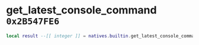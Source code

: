 # get_latest_console_command `0x2B547FE6`

```lua
local result --[[ integer ]] = natives.builtin.get_latest_console_command()
```